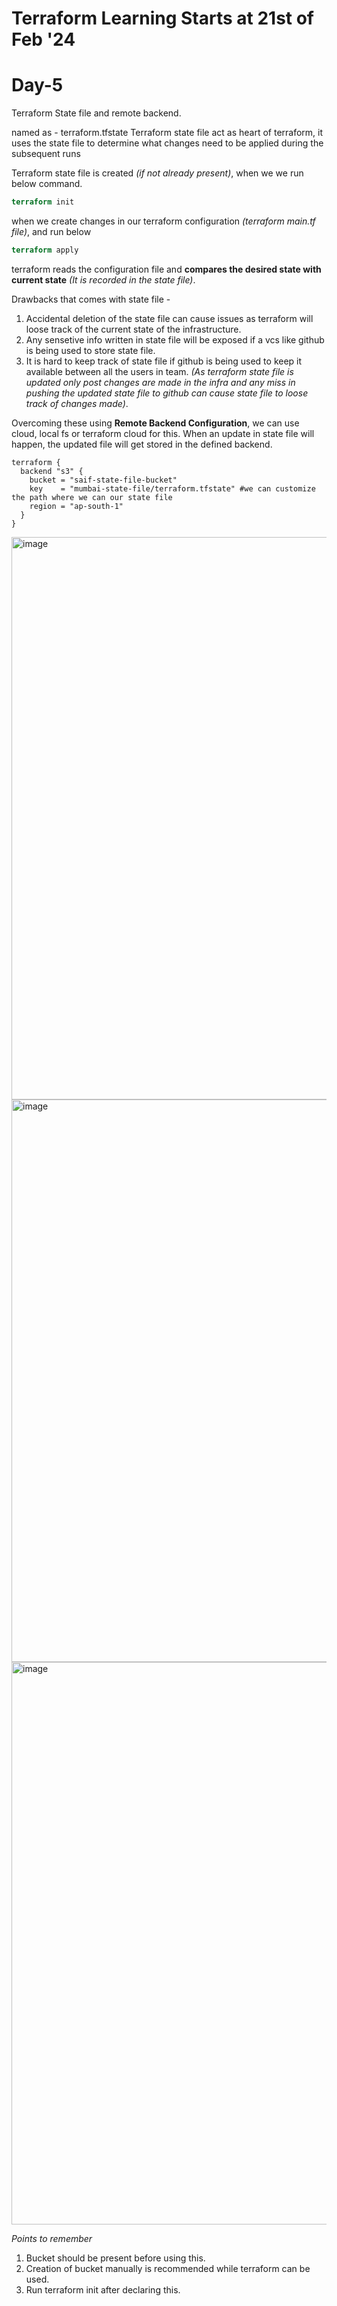 # Terraform Learning Starts at 21st of Feb '24


# Day-5
Terraform State file and remote backend.

named as - terraform.tfstate
Terraform state file act as heart of terraform, it uses the state file to determine what changes need to be applied during the subsequent runs

Terraform state file is created *(if not already present)*, when we we run below command.
```terraform
terraform init
```
when we create changes in our terraform configuration *(terraform main.tf file)*, and run below
```terraform
terraform apply
```
terraform reads the configuration file and **compares the desired state with current state** *(It is recorded in the state file)*.

Drawbacks that comes with state file -
1. Accidental deletion of the state file can cause issues as terraform will loose track of the current state of the infrastructure.
2. Any sensetive info written in state file will be exposed if a vcs like github is being used to store state file.
3. It is hard to keep track of state file if github is being used to keep it available between all the users in team. *(As terraform state file is updated only post changes are made in the infra and any miss in pushing the updated state file to github can cause state file to loose track of changes made)*.

Overcoming these using **Remote Backend Configuration**, we can use cloud, local fs or terraform cloud for this.
When an update in state file will happen, the updated file will get stored in the defined backend.
```HCL
terraform {
  backend "s3" {
    bucket = "saif-state-file-bucket"
    key    = "mumbai-state-file/terraform.tfstate" #we can customize the path where we can our state file
    region = "ap-south-1"
  }
}
```
<img width="900" alt="image" src="https://github.com/saifali1035/terraform_learning/assets/37189361/09c772f4-97ac-4ce1-a73b-f3e9a79d86e2">
<img width="900" alt="image" src="https://github.com/saifali1035/terraform_learning/assets/37189361/af443af5-2124-48d4-a7ec-3866a23459ca">
<img width="900" alt="image" src="https://github.com/saifali1035/terraform_learning/assets/37189361/6c9fa219-6787-4e86-9270-207cf1df9dcb">

*Points to remember*
1. Bucket should be present before using this.
2. Creation of bucket manually is recommended while terraform can be used.
3. Run terraform init after declaring this.


